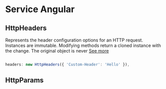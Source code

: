# Service Angular

## HttpHeaders
Represents the header configuration options for an HTTP request. Instances are immutable. Modifying methods return a cloned instance with the change. The original object is never
[See more](https://angular.io/api/common/http/HttpHeaders)

 ```ts

 headers: new HttpHeaders({ 'Custom-Header': 'Hello' }),

 ```

## HttpParams

